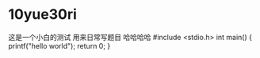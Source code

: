 # 10yue30ri
这是一个小白的测试 用来日常写题目 哈哈哈哈
#include <stdio.h>
int main()
{
printf("hello world");
return 0;
}
